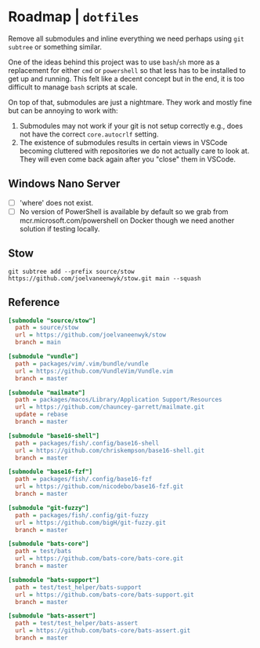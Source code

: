 # Roadmap | `dotfiles`

Remove all submodules and inline everything we need perhaps using `git subtree` or something similar.

One of the ideas behind this project was to use `bash`/`sh` more as a replacement for either `cmd` or `powershell` so that less has to be installed to get up and running. This felt like a decent concept but in the end, it is too difficult to manage `bash` scripts at scale.

On top of that, submodules are just a nightmare. They work and mostly fine but can be annoying to work with:

1. Submodules may not work if your git is not setup correctly e.g., does not have the correct `core.autocrlf` setting.
2. The existence of submodules results in certain views in VSCode becoming cluttered with repositories we do not actually care to look at. They will even come back again after you "close" them in VSCode.

## Windows Nano Server

- [ ] 'where' does not exist.
- [ ] No version of PowerShell is available by default so we grab from mcr.microsoft.com/powershell on Docker though we need another solution if testing locally.

## Stow

`git subtree add --prefix source/stow https://github.com/joelvaneenwyk/stow.git main --squash`

## Reference

```ini
[submodule "source/stow"]
  path = source/stow
  url = https://github.com/joelvaneenwyk/stow
  branch = main

[submodule "vundle"]
  path = packages/vim/.vim/bundle/vundle
  url = https://github.com/VundleVim/Vundle.vim
  branch = master

[submodule "mailmate"]
  path = packages/macos/Library/Application Support/Resources
  url = https://github.com/chauncey-garrett/mailmate.git
  update = rebase
  branch = master

[submodule "base16-shell"]
  path = packages/fish/.config/base16-shell
  url = https://github.com/chriskempson/base16-shell.git
  branch = master

[submodule "base16-fzf"]
  path = packages/fish/.config/base16-fzf
  url = https://github.com/nicodebo/base16-fzf.git
  branch = master

[submodule "git-fuzzy"]
  path = packages/fish/.config/git-fuzzy
  url = https://github.com/bigH/git-fuzzy.git
  branch = master

[submodule "bats-core"]
  path = test/bats
  url = https://github.com/bats-core/bats-core.git
  branch = master

[submodule "bats-support"]
  path = test/test_helper/bats-support
  url = https://github.com/bats-core/bats-support.git
  branch = master

[submodule "bats-assert"]
  path = test/test_helper/bats-assert
  url = https://github.com/bats-core/bats-assert.git
  branch = master
```
